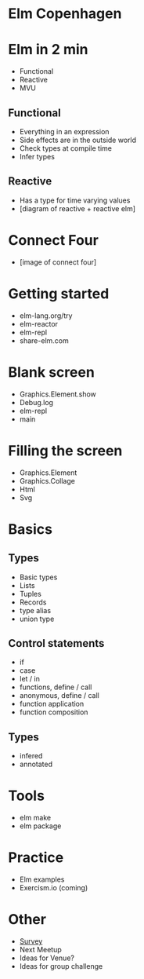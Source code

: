 # Elm Copenhagen

# Elm in 2 min
- Functional
- Reactive
- MVU

## Functional
- Everything in an expression
- Side effects are in the outside world
- Check types at compile time
- Infer types

## Reactive
- Has a type for time varying values
- [diagram of reactive + reactive elm]

# Connect Four
- [image of connect four]

# Getting started
- elm-lang.org/try
- elm-reactor
- elm-repl
- share-elm.com

# Blank screen
- Graphics.Element.show
- Debug.log
- elm-repl
- main

# Filling the screen
- Graphics.Element
- Graphics.Collage
- Html
- Svg

# Basics
## Types
- Basic types
- Lists
- Tuples
- Records
- type alias
- union type

## Control statements
- if
- case
- let / in
- functions, define / call
- anonymous, define / call
- function application
- function composition

## Types
- infered
- annotated

# Tools
- elm make
- elm package

# Practice
- Elm examples
- Exercism.io (coming)

# Other
- [Survey](https://docs.google.com/forms/d/1_QldT91-MtDp0P1C-ymlwGwrlvMFMcVcmHw2EgxZ8jM/viewanalytics)
- Next Meetup
- Ideas for Venue?
- Ideas for group challenge
